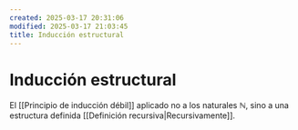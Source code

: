 ```yaml
---
created: 2025-03-17 20:31:06
modified: 2025-03-17 21:03:45
title: Inducción estructural
---
```


# Inducción estructural

El [[Principio de inducción débil]] aplicado no a los naturales $\mathbb{N}$, sino a una estructura definida [[Definición recursiva|Recursivamente]].
